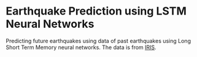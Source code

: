 # Earthquake Prediction using LSTM Neural Networks

Predicting future earthquakes using data of past earthquakes using Long Short Term Memory neural networks. The data is from [IRIS](http://ds.iris.edu/ds/).
